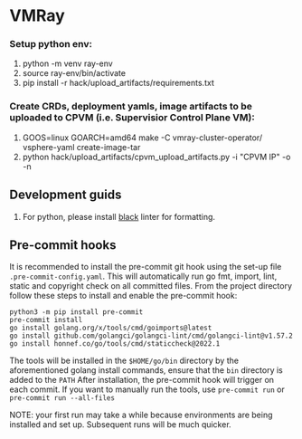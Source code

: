 # VMRay


### Setup python env:
1. python -m venv ray-env
2. source ray-env/bin/activate
3. pip install -r hack/upload_artifacts/requirements.txt

### Create CRDs, deployment yamls, image artifacts to be uploaded to CPVM (i.e. Supervisior Control Plane VM):
1. GOOS=linux GOARCH=amd64 make -C vmray-cluster-operator/ vsphere-yaml create-image-tar
2. python hack/upload_artifacts/cpvm_upload_artifacts.py -i "CPVM IP" -o -n <NAMESPACE>

## Development guids
1. For python, please install [black](https://pypi.org/project/black/) linter for formatting.

## Pre-commit hooks
It is recommended to install the pre-commit git hook using the set-up file `.pre-commit-config.yaml`.
This will automatically run go fmt, import, lint, static and copyright check on all committed files.
From the project directory follow these steps to install and enable the pre-commit hook:
```
python3 -m pip install pre-commit
pre-commit install
go install golang.org/x/tools/cmd/goimports@latest
go install github.com/golangci/golangci-lint/cmd/golangci-lint@v1.57.2
go install honnef.co/go/tools/cmd/staticcheck@2022.1
```

The tools will be installed in the `$HOME/go/bin` directory by the aforementioned golang install commands, ensure that the `bin` directory is added to the `PATH`
After installation, the pre-commit hook will trigger on each commit.
If you want to manually run the tools, use `pre-commit run` or `pre-commit run --all-files`

NOTE: your first run may take a while because environments are being installed and set up. Subsequent runs will be much quicker.
